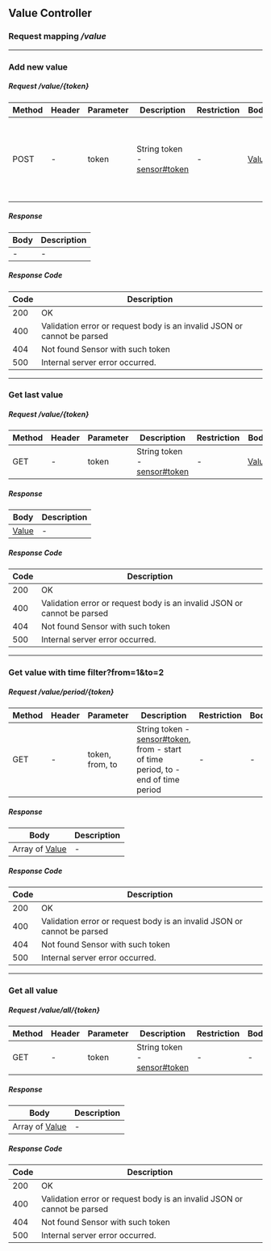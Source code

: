 ## Value Controller
### Request mapping <em>/value</em>

___
### Add new value
##### Request /value/{token}
Method | Header | Parameter | Description | Restriction | Body | Description | Restriction
------------ | ------------- | ------------- | ------------- | ------------- | ------------- | ------------- | -------------
POST | - | token | String token - [sensor#token](https://github.com/ilyukou/iot-docs/dto/Sensor) | - | [Value](https://github.com/ilyukou/iot-docs/dto/Value) | [Value#time](https://github.com/ilyukou/iot-docs/dto/Value) is optional field. If not present - server time is set when the request came | -


##### Response
Body | Description
------------ | -------------
- | -

##### Response Code
Code | Description
------------ | -------------
200 | OK
400 | Validation error or request body is an invalid JSON or cannot be parsed
404 | Not found Sensor with such token
500 | Internal server error occurred.

___
### Get last value
##### Request /value/{token}
Method | Header | Parameter | Description | Restriction | Body | Description | Restriction
------------ | ------------- | ------------- | ------------- | ------------- | ------------- | ------------- | -------------
GET | - | token | String token - [sensor#token](https://github.com/ilyukou/iot-docs/dto/Sensor) | - | [Value](https://github.com/ilyukou/iot-docs/dto/Value) | - | -


##### Response
Body | Description
------------ | -------------
[Value](https://github.com/ilyukou/iot-docs/dto/Value) | -

##### Response Code
Code | Description
------------ | -------------
200 | OK
400 | Validation error or request body is an invalid JSON or cannot be parsed
404 | Not found Sensor with such token
500 | Internal server error occurred.

___
### Get value with time filter?from=1&to=2
##### Request /value/period/{token}
Method | Header | Parameter | Description | Restriction | Body | Description | Restriction
------------ | ------------- | ------------- | ------------- | ------------- | ------------- | ------------- | -------------
GET | - | token, from, to | String token - [sensor#token](https://github.com/ilyukou/iot-docs/dto/Sensor), from - start of time period, to - end of time period | - | - | - | -


##### Response
Body | Description
------------ | -------------
Array of [Value](https://github.com/ilyukou/iot-docs/dto/Value) | -

##### Response Code
Code | Description
------------ | -------------
200 | OK
400 | Validation error or request body is an invalid JSON or cannot be parsed
404 | Not found Sensor with such token
500 | Internal server error occurred.

___
### Get all value
##### Request /value/all/{token}
Method | Header | Parameter | Description | Restriction | Body | Description | Restriction
------------ | ------------- | ------------- | ------------- | ------------- | ------------- | ------------- | -------------
GET | - | token | String token - [sensor#token](https://github.com/ilyukou/iot-docs/dto/Sensor) | - | - | - | -


##### Response
Body | Description
------------ | -------------
Array of [Value](https://github.com/ilyukou/iot-docs/dto/Value) | -

##### Response Code
Code | Description
------------ | -------------
200 | OK
400 | Validation error or request body is an invalid JSON or cannot be parsed
404 | Not found Sensor with such token
500 | Internal server error occurred.

